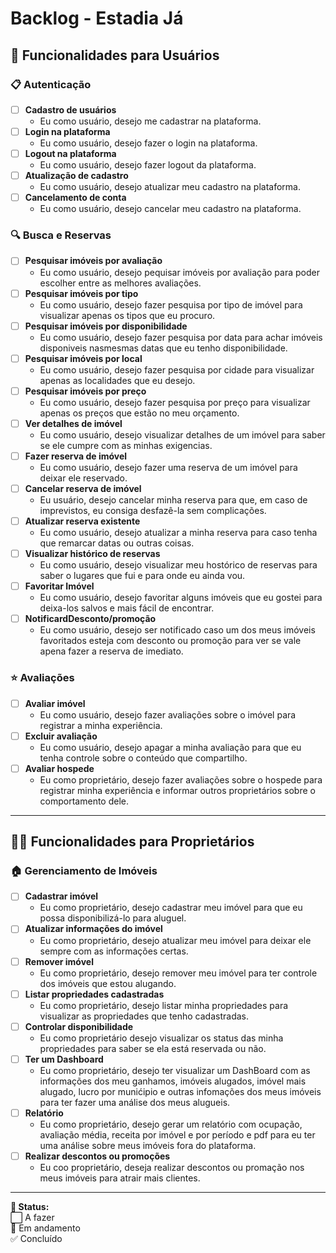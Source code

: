 # Backlog - Estadia Já

## 👤 Funcionalidades para Usuários

### 📋 Autenticação
- [ ] **Cadastro de usuários**
    - Eu como usuário, desejo me cadastrar na plataforma.
- [ ] **Login na plataforma**
    - Eu como usuário, desejo fazer o login na plataforma.
- [ ] **Logout na plataforma**
    - Eu como usuário, desejo fazer logout da plataforma.
- [ ] **Atualização de cadastro**
    - Eu como usuário, desejo atualizar meu cadastro na plataforma.
- [ ] **Cancelamento de conta**
    - Eu como usuário, desejo cancelar meu cadastro na plataforma.

### 🔍 Busca e Reservas
- [ ] **Pesquisar imóveis por avaliação**
    - Eu como usuário, desejo pequisar imóveis por avaliação para poder escolher entre as melhores avaliações.
- [ ] **Pesquisar imóveis por tipo**
    - Eu como usuário, desejo fazer pesquisa por tipo de imóvel para visualizar apenas os tipos que eu procuro.
- [ ] **Pesquisar imóveis por disponibilidade**
    - Eu como usuário, desejo fazer pesquisa por data para achar imóveis disponiveis nasmesmas datas que eu tenho disponibilidade.
- [ ] **Pesquisar imóveis por local**
    - Eu como usuário, desejo fazer pesquisa por cidade para visualizar apenas as localidades que eu desejo.
- [ ] **Pesquisar imóveis por preço**
    - Eu como usuário, desejo fazer pesquisa por preço para visualizar apenas os preços que estão no meu orçamento.
- [ ] **Ver detalhes de imóvel**
    - Eu como usuário, desejo visualizar detalhes de um imóvel para saber se ele cumpre com as minhas exigencias.
- [ ] **Fazer reserva de imóvel**
    - Eu como usuário, desejo fazer uma reserva de um imóvel para deixar ele reservado.
- [ ] **Cancelar reserva de imóvel**
    - Eu usuário, desejo cancelar minha reserva para que, em caso de imprevistos, eu consiga desfazê-la sem complicações.
- [ ] **Atualizar reserva existente**
    - Eu como usuário, desejo atualizar a minha reserva para caso tenha que remarcar datas ou outras coisas.
- [ ] **Visualizar histórico de reservas**
    - Eu como usuário, desejo visualizar meu hostórico de reservas para saber o lugares que fui e para onde eu ainda vou.
- [ ] **Favoritar Imóvel**
    - Eu como usuário, desejo favoritar alguns imóveis que eu gostei para deixa-los salvos e mais fácil de encontrar.
- [ ] **NotificardDesconto/promoção**
    - Eu como usuário, desejo ser notificado caso um dos meus imóveis favoritados esteja com desconto ou promoção para ver se vale apena fazer a reserva de imediato.

### ⭐ Avaliações  
- [ ] **Avaliar imóvel**
    - Eu como usuário, desejo fazer avaliações sobre o imóvel para registrar a minha experiência.
- [ ] **Excluir avaliação**
    - Eu como usuário, desejo apagar a minha avaliação para que eu tenha controle sobre o conteúdo que compartilho.
- [ ] **Avaliar hospede**
    - Eu como proprietário, desejo fazer avaliações sobre o hospede para registrar minha experiência e informar outros proprietários sobre o comportamento dele.

---

## 👨‍💼 Funcionalidades para Proprietários

### 🏠 Gerenciamento de Imóveis
- [ ] **Cadastrar imóvel**
    - Eu como proprietário, desejo cadastrar meu imóvel para que eu possa disponibilizá-lo para aluguel.
- [ ] **Atualizar informações do imóvel**
    - Eu como proprietário, desejo atualizar meu imóvel para deixar ele sempre com as informações certas.
- [ ] **Remover imóvel**
    - Eu como proprietário, desejo remover meu imóvel para ter controle dos imóveis que estou alugando.
- [ ] **Listar propriedades cadastradas**
    - Eu como proprietário, desejo listar minha propriedades para visualizar as propriedades que tenho cadastradas.
- [ ] **Controlar disponibilidade**
    - Eu como proprietário desejo visualizar os status das minha propriedades para saber se ela está reservada ou não.
- [ ] **Ter um Dashboard**
    - Eu como proprietário, desejo ter visualizar um DashBoard com as informações dos meu ganhamos, imóveis alugados, imóvel mais alugado, lucro por munićipio e outras infomações dos meus imóveis para ter fazer uma análise dos meus alugueis.
- [ ] **Relatório**
    - Eu como proprietário, desejo gerar um relatório com ocupação, avaliação média, receita por imóvel e por período e pdf para eu ter uma análise sobre meus imóveis fora do plataforma.
- [ ] **Realizar descontos ou promoções**
    - Eu coo proprietário, deseja realizar descontos ou promação nos meus imóveis para atrair mais clientes.

---

**📝 Status:**  
⬜️ A fazer  
🔲 Em andamento  
✅ Concluído